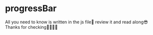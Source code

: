 # progressBar
All you need to know is written in the js file📂 review it and read along😎
Thanks for checking🏋🏾🏋🏾
